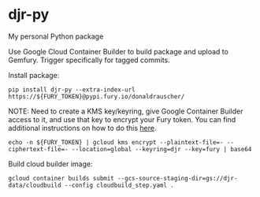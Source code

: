 # djr-py
My personal Python package

Use Google Cloud Container Builder to build package and upload to Gemfury.  Trigger specifically for tagged commits.

Install package:
```
pip install djr-py --extra-index-url https://${FURY_TOKEN}@pypi.fury.io/donaldrauscher/
```

NOTE: Need to create a KMS key/keyring, give Google Container Builder access to it, and use that key to encrypt your Fury token.  You can find additional instructions on how to do this [here](https://cloud.google.com/container-builder/docs/securing-builds/use-encrypted-secrets-credentials).
```
echo -n ${FURY_TOKEN} | gcloud kms encrypt --plaintext-file=- --ciphertext-file=- --location=global --keyring=djr --key=fury | base64
```

Build cloud builder image:
```
gcloud container builds submit --gcs-source-staging-dir=gs://djr-data/cloudbuild --config cloudbuild_step.yaml .
```
